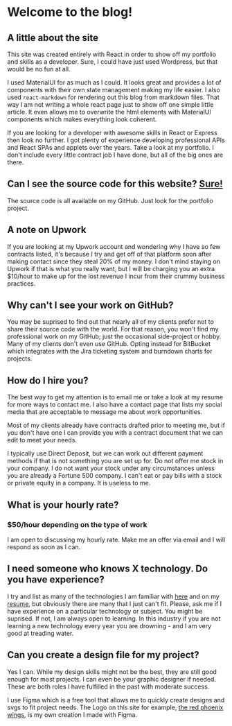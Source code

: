 # Welcome to the blog!

## A little about the site

This site was created entirely with React in order to show off my portfolio and skills as a developer. Sure, I could have just used Wordpress, but that would be no fun at all.

I used MaterialUI for as much as I could. It looks great and provides a lot of components with their own state management making my life easier. I also used `react-markdown` for rendering out this blog from markdown files. That way I am not writing a whole react page just to show off one simple little article. It even allows me to overwrite the html elements with MaterialUI components which makes everything look coherent.

If you are looking for a developer with awesome skills in React or Express then look no further. I got plenty of experience developing professional APIs and React SPAs and applets over the years. Take a look at my portfolio. I don't include every little contract job I have done, but all of the big ones are there.

## Can I see the source code for this website? [Sure!](https://github.com/rewrite123/portfolio/)

The source code is all available on my GitHub. Just look for the portfolio project.

## A note on Upwork

If you are looking at my Upwork account and wondering why I have so few contracts listed, it's because I try and get off of that platform soon after making contact since they steal 20% of my money. I don't mind staying on Upwork if that is what you really want, but I will be charging you an extra $10/hour to make up for the lost revenue I incur from their crummy business practices.

## Why can't I see your work on GitHub?

You may be suprised to find out that nearly all of my clients prefer not to share their source code with the world. For that reason, you won't find my professional work on my GitHub; just the occasional side-project or hobby. Many of my clients don't even use GitHub. Opting instead for BitBucket which integrates with the Jira ticketing system and burndown charts for projects.

## How do I hire you?

The best way to get my attention is to email me or take a look at my resume for more ways to contact me. I also have a contact page that lists my social media that are acceptable to message me about work opportunities.

Most of my clients already have contracts drafted prior to meeting me, but if you don't have one I can provide you with a contract document that we can edit to meet your needs.

I typically use Direct Deposit, but we can work out different payment methods if that is not something you are set up for. Do not offer me stock in your company. I do not want your stock under any circumstances unless you are already a Fortune 500 company. I can't eat or pay bills with a stock or private equity in a company. It is useless to me.

## What is your hourly rate?

### $50/hour depending on the type of work

I am open to discussing my hourly rate. Make me an offer via email and I will respond as soon as I can.

## I need someone who knows X technology. Do you have experience?

I try and list as many of the technologies I am familiar with [here](/about) and on my [resume](/Resume.pdf), but obviously there are many that I just can't fit. Please, ask me if I have experience on a particular technology or subject. You might be suprised. If not, I am always open to learning. In this industry if you are not learning a new technology every year you are drowning - and I am very good at treading water.

## Can you create a design file for my project?

Yes I can. While my design skills might not be the best, they are still good enough for most projects. I can even be your graphic designer if needed. These are both roles I have fulfilled in the past with moderate success.

I use Figma which is a free tool that allows me to quickly create designs and svgs to fit project needs. The Logo on this site for example, [the red phoenix wings](/2ffef0cc894fdc1cd745.svg), is my own creation I made with Figma.

